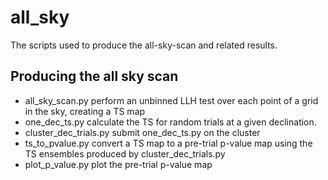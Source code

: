 # all_sky

The scripts used to produce the all-sky-scan and related results.

## Producing the all sky scan

* all_sky_scan.py
    perform an unbinned LLH test over each point of a grid in the sky, creating a TS map
* one_dec_ts.py
    calculate the TS for random trials at a given declination.
* cluster_dec_trials.py
    submit one_dec_ts.py on the cluster 
* ts_to_pvalue.py
    convert a TS map to a pre-trial p-value map using the TS ensembles produced by cluster_dec_trials.py
* plot_p_value.py
    plot the pre-trial p-value map
